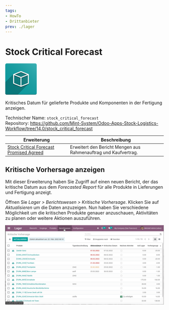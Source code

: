 ```yaml
---
tags:
- HowTo
- Drittanbieter
prev: ./lager
---
```

# Stock Critical Forecast
![icon_oms_box](assets/icon_oms_box.png)

Kritisches Datum für gelieferte Produkte und Komponenten in der Fertigung anzeigen.

Technischer Name: `stock_critical_forecast`\
Repository: <https://github.com/Mint-System/Odoo-Apps-Stock-Logistics-Workflow/tree/14.0/stock_critical_forecast>

| Erweiterung                                                                                   | Beschreibung                                                    |
| --------------------------------------------------------------------------------------------- | --------------------------------------------------------------- |
| [Stock Critical Forecast Promised Agreed](Stock%20Critical%20Forecast%20Promised%20Agreed.md) | Erweitert den Bericht Mengen aus Rahmenauftrag und Kaufvertrag. |

## Kritische Vorhersage anzeigen

Mit dieser Erweiterung haben Sie Zugriff auf einen neuen Bericht, der das kritische Datum aus dem *Forecasted Report* für alle Produkte in Lieferungen und Fertigung anzeigt.

Öffnen Sie *Lager > Berichtswesen > Kritische Vorhersage*. Klicken Sie auf *Aktualisieren* um die Daten anzuzeigen. Nun haben Sie verschiedene Möglichkeit um die kritischen Produkte genauer anzuschauen, Aktivitäten zu planen oder weitere Aktionen auszuführen.

![Stock Critical Forecast](assets/Stock%20Critical%20Forecast.gif)